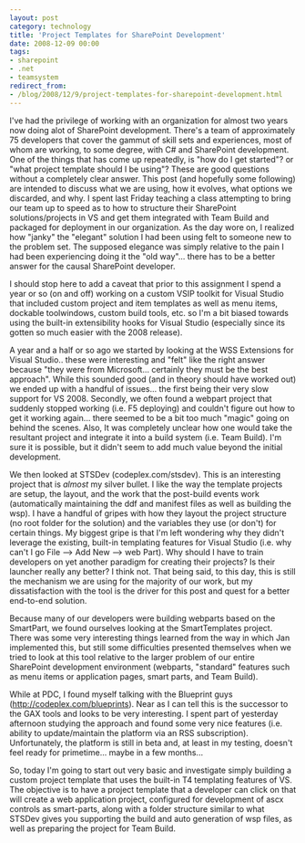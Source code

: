 ```yaml
---
layout: post
category: technology
title: 'Project Templates for SharePoint Development'
date: 2008-12-09 00:00
tags:
- sharepoint
- .net
- teamsystem
redirect_from:
- /blog/2008/12/9/project-templates-for-sharepoint-development.html
---
```

I've had the privilege of working with an organization for almost two years now doing alot of SharePoint development. There's a team of approximately 75 developers that cover the gammut of skill sets and experiences, most of whom are working, to some degree, with C# and SharePoint development. One of the things that has come up repeatedly, is "how do I get started"? or "what project template should I be using"? These are good questions without a completely clear answer. This post (and hopefully some following) are intended to discuss what we are using, how it evolves, what options we discarded, and why. I spent last Friday teaching a class attempting to bring our team up to speed as to how to structure their SharePoint solutions/projects in VS and get them integrated with Team Build and packaged for deployment in our organization. As the day wore on, I realized how "janky" the "elegant" solution I had been using felt to someone new to the problem set. The supposed elegance was simply relative to the pain I had been experiencing doing it the "old way"... there has to be a better answer for the causal SharePoint developer.

I should stop here to add a caveat that prior to this assignment I spend a year or so (on and off) working on a custom VSIP toolkit for Visual Studio that included custom project and item templates as well as menu items, dockable toolwindows, custom build tools, etc. so I'm a bit biased towards using the built-in extensibility hooks for Visual Studio (especially since its gotten so much easier with the 2008 release). 

A year and a half or so ago we started by looking at the WSS Extensions for Visual Studio.. these were interesting and "felt" like the right answer because "they were from Microsoft... certainly they must be the best approach". While this sounded good (and in theory should have worked out) we ended up with a handful of issues... the first being their very slow support for VS 2008. Secondly, we often found a webpart project that suddenly stopped working (i.e. F5 deploying) and couldn't figure out how to get it working again... there seemed to be a bit too much "magic" going on behind the scenes. Also, It was completely unclear how one would take the resultant project and integrate it into a build system (i.e. Team Build). I'm sure it is possible, but it didn't seem to add much value beyond the initial development.

We then looked at STSDev (codeplex.com/stsdev). This is an interesting project that is *almost* my silver bullet. I like the way the template projects are setup, the layout, and the work that the post-build events work (automatically maintaining the ddf and manifest files as well as building the wsp). I have a handful of gripes with how they layout the project structure (no root folder for the solution) and the variables they use (or don't) for certain things. My biggest gripe is that I'm left wondering why they didn't leverage the existing, built-in templating features for Visual Studio (i.e. why can't I go File --> Add New --> web Part). Why should I have to train developers on yet another paradigm for creating their projects? Is their launcher really any better? I think not.  That being said, to this day, this is still the mechanism we are using for the majority of our work, but my dissatisfaction with the tool is the driver for this post and quest for a better end-to-end solution.

Because many of our developers were building webparts based on the SmartPart, we found ourselves looking at the SmartTemplates project. There was some very interesting things learned from the way in which Jan implemented this, but still some difficulties presented themselves when we tried to look at this tool relative to the larger problem of our entire SharePoint development environment (webparts, "standard" features such as menu items or application pages, smart parts, and Team Build).

While at PDC, I found myself talking with the Blueprint guys (http://codeplex.com/blueprints). Near as I can tell this is the successor to the GAX tools and looks to be very interesting. I spent part of yesterday afternoon studying the approach and found some very nice features (i.e. ability to update/maintain the platform via an RSS subscription). Unfortunately, the platform is still in beta and, at least in my testing, doesn't feel ready for primetime... maybe in a few months...

So, today I'm going to start out very basic and investigate simply building a custom project template that uses the built-in T4 templating features of VS. The objective is to have a project template that a developer can click on that will create a web application project, configured for development of ascx controls as smart-parts, along with a folder structure similar to what STSDev gives you supporting the build and auto generation of wsp files, as well as preparing the project for Team Build.
